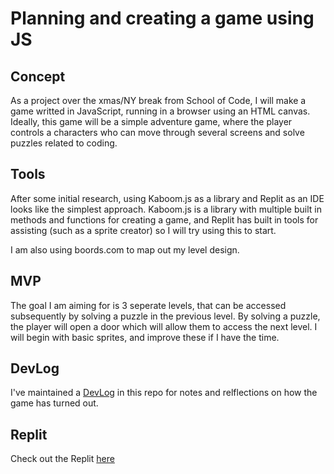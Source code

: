 # Planning and creating a game using JS

## Concept

As a project over the xmas/NY break from School of Code, I will make a game writted in JavaScript, running in a browser using an HTML canvas. Ideally, this game will be a simple adventure game, where the player controls a characters who can move through several screens and solve puzzles related to coding.

## Tools

After some initial research, using Kaboom.js as a library and Replit as an IDE looks like the simplest approach. Kaboom.js is a library with multiple built in methods and functions for creating a game, and Replit has built in tools for assisting (such as a sprite creator) so I will try using this to start.

I am also using boords.com to map out my level design.

## MVP

The goal I am aiming for is 3 seperate levels, that can be accessed subsequently by solving a puzzle in the previous level. By solving a puzzle, the player will open a door which will allow them to access the next level. I will begin with basic sprites, and improve these if I have the time. 

## DevLog

I've maintained a [DevLog](https://github.com/ajp64/gametest/blob/main/devlog.md) in this repo for notes and relflections on how the game has turned out.

## Replit

Check out the Replit [here](https://legendofkoda.ajp64.repl.co/)

